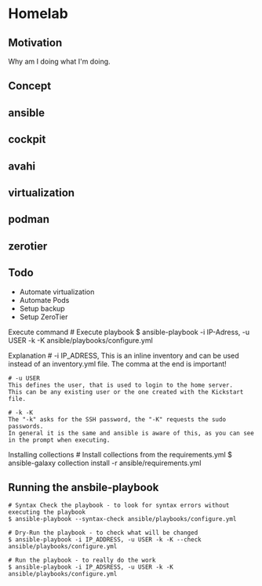 # Homelab

## Motivation
Why am I doing what I'm doing.

## Concept

## ansible

## cockpit

## avahi

## virtualization

## podman

## zerotier

## Todo
- Automate virtualization
- Automate Pods
- Setup backup
- Setup ZeroTier

Execute command
	# Execute playbook
	$ ansible-playbook -i IP-Adress, -u USER -k -K ansible/playbooks/configure.yml

Explanation
	# -i IP_ADRESS,
	This is an inline inventory and can be used instead of an inventory.yml file.
	The comma at the end is important!

	# -u USER
	This defines the user, that is used to login to the home server.
	This can be any existing user or the one created with the Kickstart file.

	# -k -K
	The "-k" asks for the SSH password, the "-K" requests the sudo passwords.
	In general it is the same and ansible is aware of this, as you can see in the prompt when executing.

Installing collections
	# Install collections from the requirements.yml
	$ ansible-galaxy collection install -r ansible/requirements.yml

## Running the ansbile-playbook

	# Syntax Check the playbook - to look for syntax errors without executing the playbook
	$ ansible-playbook --syntax-check ansible/playbooks/configure.yml

	# Dry-Run the playbook - to check what will be changed
	$ ansible-playbook -i IP_ADDRESS, -u USER -k -K --check ansible/playbooks/configure.yml

	# Run the playbook - to really do the work
	$ ansible-playbook -i IP_ADSRESS, -u USER -k -K ansible/playbooks/configure.yml
